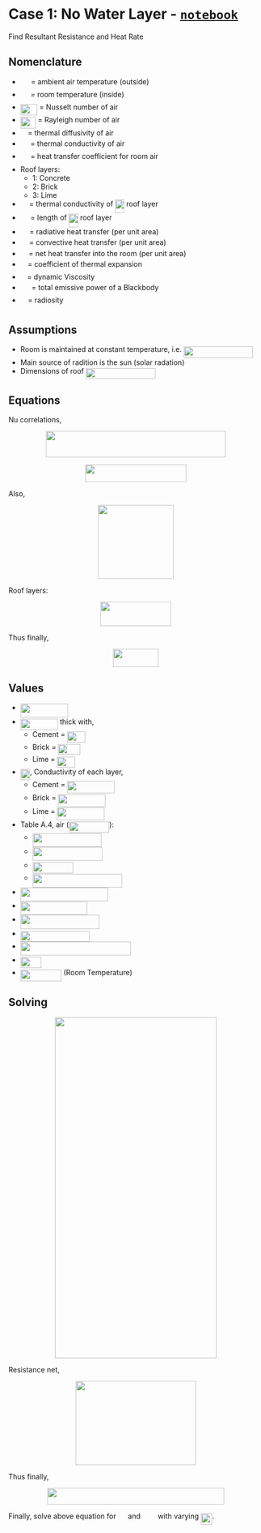 # Case 1: No Water Layer - [`notebook`](heat_flux_no_water.ipynb)

Find Resultant Resistance and Heat Rate

## Nomenclature

* <img src="../../img/svgs_darkmode/5bdf86f684b5b70a46fb2268c2b195b3.svg?invert_in_darkmode" align=middle width=16.736568749999993pt height=22.465723500000017pt/> = ambient air temperature (outside)
* <img src="../../img/svgs_darkmode/78543ca0738739880432659c1a7f290d.svg?invert_in_darkmode" align=middle width=16.06363439999999pt height=22.465723500000017pt/> = room temperature (inside)
* <img src="../../img/svgs_darkmode/b22615dd642e1ba890adf269cdc19e6e.svg?invert_in_darkmode" align=middle width=33.428566049999986pt height=22.465723500000017pt/> = Nusselt number of air
* <img src="../../img/svgs_darkmode/ebd111934a8279eb01536610b8da831b.svg?invert_in_darkmode" align=middle width=30.31594829999999pt height=22.465723500000017pt/> = Rayleigh number of air
* <img src="../../img/svgs_darkmode/c745b9b57c145ec5577b82542b2df546.svg?invert_in_darkmode" align=middle width=10.57650494999999pt height=14.15524440000002pt/> = thermal diffusivity of air
* <img src="../../img/svgs_darkmode/eb4513540706477e80b47eb048eeaa9d.svg?invert_in_darkmode" align=middle width=15.68825939999999pt height=22.831056599999986pt/> = thermal conductivity of air
* <img src="../../img/svgs_darkmode/f7c65c46dccd65632fc6e90e958f6b18.svg?invert_in_darkmode" align=middle width=15.928562099999992pt height=22.831056599999986pt/> = heat transfer coefficient for room air
* Roof layers:
  * 1: Concrete
  * 2: Brick
  * 3: Lime
* <img src="../../img/svgs_darkmode/ec71f47b6aee7b3cd545386b93601915.svg?invert_in_darkmode" align=middle width=13.20877634999999pt height=22.831056599999986pt/> = thermal conductivity of <img src="../../img/svgs_darkmode/3def24cf259215eefdd43e76525fb473.svg?invert_in_darkmode" align=middle width=18.32504519999999pt height=27.91243950000002pt/> roof layer
* <img src="../../img/svgs_darkmode/6af2b4e795d7f62666e31c283eb02410.svg?invert_in_darkmode" align=middle width=15.838142099999992pt height=22.465723500000017pt/> = length of <img src="../../img/svgs_darkmode/3def24cf259215eefdd43e76525fb473.svg?invert_in_darkmode" align=middle width=18.32504519999999pt height=27.91243950000002pt/> roof layer
* <img src="../../img/svgs_darkmode/886420e78c2c7a0eae7fc784e45bf6b8.svg?invert_in_darkmode" align=middle width=13.79576054999999pt height=14.15524440000002pt/> = radiative heat transfer (per unit area)
* <img src="../../img/svgs_darkmode/7c9a374605e54760ce4ffa2f36666ca5.svg?invert_in_darkmode" align=middle width=13.21296404999999pt height=14.15524440000002pt/> = convective heat transfer (per unit area)
* <img src="../../img/svgs_darkmode/88101fdb8c6c5c5b9ddad575a78144b7.svg?invert_in_darkmode" align=middle width=12.30410444999999pt height=14.15524440000002pt/> = net heat transfer into the room (per unit area)
* <img src="../../img/svgs_darkmode/8217ed3c32a785f0b5aad4055f432ad8.svg?invert_in_darkmode" align=middle width=10.16555099999999pt height=22.831056599999986pt/> = coefficient of thermal expansion
* <img src="../../img/svgs_darkmode/b49211c7e49541e500c32b4d56d354dc.svg?invert_in_darkmode" align=middle width=9.16670204999999pt height=14.15524440000002pt/> = dynamic Viscosity
* <img src="../../img/svgs_darkmode/bf0eb1d093be7d37eb1b31df2cc15af0.svg?invert_in_darkmode" align=middle width=17.91555644999999pt height=22.465723500000017pt/> = total emissive power of a Blackbody
* <img src="../../img/svgs_darkmode/8eb543f68dac24748e65e2e4c5fc968c.svg?invert_in_darkmode" align=middle width=10.69635434999999pt height=22.465723500000017pt/> = radiosity

## Assumptions

* Room is maintained at constant temperature, i.e. <img src="../../img/svgs_darkmode/63fc6e69abc8df3f03089a338dceb3aa.svg?invert_in_darkmode" align=middle width=137.43554715pt height=22.63850490000001pt/>
* Main source of radition is the sun (solar radation)
* Dimensions of roof <img src="../../img/svgs_darkmode/36388ef4fce98fd7ad3e9828c4a460fb.svg?invert_in_darkmode" align=middle width=137.36307585pt height=21.18721440000001pt/>

## Equations

Nu correlations,
<p align="center"><img src="../../img/svgs_darkmode/b66b864e3818127f6225cfbfe044e5f2.svg?invert_in_darkmode" align=middle width=355.59175739999995pt height=51.66200325pt/></p>

<p align="center"><img src="../../img/svgs_darkmode/2433661e00474b0d727cd3248c4457f2.svg?invert_in_darkmode" align=middle width=200.8438047pt height=35.77743345pt/></p>

Also,
<p align="center"><img src="../../img/svgs_darkmode/646f5ce1839eb53155382dbe55a315b4.svg?invert_in_darkmode" align=middle width=149.22309105pt height=145.77025154999998pt/></p>

Roof layers:
<p align="center"><img src="../../img/svgs_darkmode/02dc4abc738b77a4685d61bf4ac142dd.svg?invert_in_darkmode" align=middle width=140.453148pt height=47.35857885pt/></p>
Thus finally,
<p align="center"><img src="../../img/svgs_darkmode/0bb056f69fb537532ba5a66a74757e5b.svg?invert_in_darkmode" align=middle width=90.6253458pt height=36.09514755pt/></p>

## Values

* <img src="../../img/svgs_darkmode/8bb3dabed5fea4bfdedd8a7997e74bed.svg?invert_in_darkmode" align=middle width=93.74241029999999pt height=26.76175259999998pt/>
* <img src="../../img/svgs_darkmode/b351cf1982c146528afb5afadd490d61.svg?invert_in_darkmode" align=middle width=74.02206074999998pt height=22.465723500000017pt/> thick with,
  * Cement = <img src="../../img/svgs_darkmode/ca41edaf1facf152e012dc3051b8ede7.svg?invert_in_darkmode" align=middle width=35.245557599999984pt height=21.18721440000001pt/>
  * Brick = <img src="../../img/svgs_darkmode/6cfca9fd624cd5e4b6ab75343c772208.svg?invert_in_darkmode" align=middle width=43.46476694999999pt height=21.18721440000001pt/>
  * Lime = <img src="../../img/svgs_darkmode/ca41edaf1facf152e012dc3051b8ede7.svg?invert_in_darkmode" align=middle width=35.245557599999984pt height=21.18721440000001pt/>
* <img src="../../img/svgs_darkmode/655ca15e2b101fb431577b12d4442580.svg?invert_in_darkmode" align=middle width=18.61211054999999pt height=22.465723500000017pt/>, Conductivity of each layer,
  * Cement = <img src="../../img/svgs_darkmode/81a4b850e73574c8ddb485c89d42a5ca.svg?invert_in_darkmode" align=middle width=93.81908084999999pt height=24.65753399999998pt/>
  * Brick = <img src="../../img/svgs_darkmode/bdd016cacecf68269fa25b4cca0a926b.svg?invert_in_darkmode" align=middle width=93.81908084999999pt height=24.65753399999998pt/>
  * Lime = <img src="../../img/svgs_darkmode/a1fdd021324963918c21db9d276da4c9.svg?invert_in_darkmode" align=middle width=93.81908084999999pt height=24.65753399999998pt/>
* Table A.4, air (<img src="../../img/svgs_darkmode/9416b5ada5d012dd819ba0fd39351272.svg?invert_in_darkmode" align=middle width=79.8402297pt height=22.465723500000017pt/>):
  * <img src="../../img/svgs_darkmode/ab57350ed56c22bdbd0567edba565077.svg?invert_in_darkmode" align=middle width=136.6932831pt height=26.76175259999998pt/>
  * <img src="../../img/svgs_darkmode/a0536eb180a6ac09da870c4c9c02740e.svg?invert_in_darkmode" align=middle width=138.1030992pt height=26.76175259999998pt/>
  * <img src="../../img/svgs_darkmode/b67c20ed043746453ddd8d51de205fed.svg?invert_in_darkmode" align=middle width=80.07041954999998pt height=22.465723500000017pt/>
  * <img src="../../img/svgs_darkmode/01330b5637501310669802cac0680ad9.svg?invert_in_darkmode" align=middle width=177.29818755pt height=26.76175259999998pt/>
* <img src="../../img/svgs_darkmode/59d0a2496609317436f9bf66a3efa198.svg?invert_in_darkmode" align=middle width=172.72629824999999pt height=26.76175259999998pt/>
* <img src="../../img/svgs_darkmode/00005401715a0dc4c56c2af4841f8761.svg?invert_in_darkmode" align=middle width=132.69020984999997pt height=26.76175259999998pt/>
* <img src="../../img/svgs_darkmode/e2d20334a09c749ceb8fa028a61d79e2.svg?invert_in_darkmode" align=middle width=156.22998764999997pt height=27.77565449999998pt/>
* <img src="../../img/svgs_darkmode/e123e310125ab26fb1ca77335ff5989a.svg?invert_in_darkmode" align=middle width=137.4866856pt height=21.18721440000001pt/>
* <img src="../../img/svgs_darkmode/69dcca8985e20d5edcbfbefbf10465c8.svg?invert_in_darkmode" align=middle width=217.72670205pt height=26.76175259999998pt/>
* <img src="../../img/svgs_darkmode/bb3ed15ad93881249645e6f2e0ca2927.svg?invert_in_darkmode" align=middle width=40.83319019999999pt height=22.465723500000017pt/>
* <img src="../../img/svgs_darkmode/482ecc1ff4a5e1af2cc3b4aa53d8e037.svg?invert_in_darkmode" align=middle width=81.20273204999998pt height=22.63850490000001pt/> (Room Temperature)

## Solving

<p align="center"><img src="../../img/svgs_darkmode/309d7217a9bacae60b135a432b68e59d.svg?invert_in_darkmode" align=middle width=320.82551159999997pt height=672.21206085pt/></p>

Resistance net,
<p align="center"><img src="../../img/svgs_darkmode/ab8ef8f5a99ffe9edae1223e0aae79cb.svg?invert_in_darkmode" align=middle width=237.3076167pt height=166.05840405pt/></p>

Thus finally,
<p align="center"><img src="../../img/svgs_darkmode/1041d80cc030ac59861cea8a576e35d0.svg?invert_in_darkmode" align=middle width=350.75082899999995pt height=33.62942055pt/></p>

Finally, solve above equation for <img src="../../img/svgs_darkmode/27a2cc055174e7d2697e894d18356d74.svg?invert_in_darkmode" align=middle width=15.81055739999999pt height=22.465723500000017pt/> and <img src="../../img/svgs_darkmode/ed529d3d2fadeb925283ab80c1e7e98e.svg?invert_in_darkmode" align=middle width=26.667045899999987pt height=14.15524440000002pt/> with varying <img src="../../img/svgs_darkmode/8f23ba996b847263bdd855451a8dc3fb.svg?invert_in_darkmode" align=middle width=22.711268249999986pt height=22.465723500000017pt/>.

